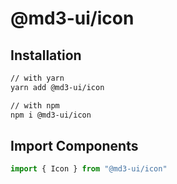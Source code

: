 # @md3-ui/icon

## Installation

```sh
// with yarn
yarn add @md3-ui/icon

// with npm
npm i @md3-ui/icon
```

## Import Components

```jsx
import { Icon } from "@md3-ui/icon"
```
